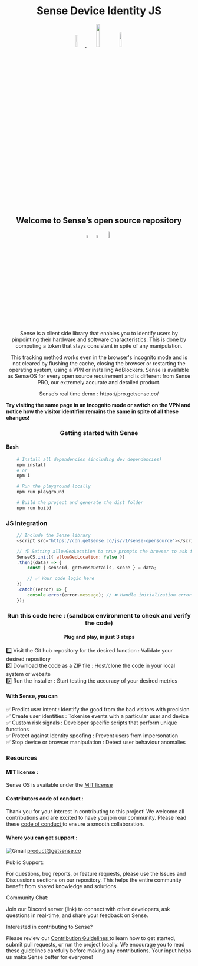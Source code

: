 <h1 align="center">Sense Device Identity JS</h1>

<p align="center" width="100%">
 <a href="https://github.com/sense-opensource/sense-device-identity-js/blob/main/LICENSE">
    <img width="9%" src="https://custom-icon-badges.demolab.com/github/license/denvercoder1/custom-icon-badges?logo=law">
</a> 
<img width="12.6%" src="https://badge-generator.vercel.app/api?icon=Github&label=Last%20Commit&status=May&color=6941C6"/> 
<img width="10%" src="https://badge-generator.vercel.app/api?icon=Discord&label=Discord&status=Live&color=6941C6"> 
</p>
</p>

<h2 align="center">Welcome to Sense’s open source repository</h2>

<p align="center" width="100%">  
<img width="4.5%" src="https://custom-icon-badges.demolab.com/badge/Fork-orange.svg?logo=fork"> 
<img width="4.5%" src="https://custom-icon-badges.demolab.com/badge/Star-yellow.svg?logo=star"> 
<img width="6.5%" src="https://custom-icon-badges.demolab.com/badge/Commit-green.svg?logo=git-commit&logoColor=fff"> 
</p>

<p style="text-align:center;"> 
  

<p align="center"> Sense is a client side library that enables you to identify users by pinpointing their hardware and software characteristics. This is done by computing a token that stays consistent in spite of any manipulation.</p>                           
<p align="center"> This tracking method works even in the browser's incognito mode and is not cleared by flushing the cache, closing the browser or restarting the operating system, using a VPN or installing AdBlockers. Sense is available as SenseOS for every open source requirement and is different from Sense PRO, our extremely accurate and detailed product.</p>


<p align="center"> Sense’s real time demo : https://pro.getsense.co/

**Try visiting the same page in an incognito mode or switch on the VPN and notice how the visitor identifier remains the same in spite of all these changes!**

<h3 align="center">Getting started with Sense </h3>

#### Bash
```bash
    # Install all dependencies (including dev dependencies)
    npm install
    # or
    npm i

    # Run the playground locally
    npm run playground

    # Build the project and generate the dist folder
    npm run build
```
### JS Integration
```js
    // Include the Sense library 
    <script src="https://cdn.getsense.co/js/v1/sense-opensource"></script>

    // 🌎 Setting allowGeoLocation to true prompts the browser to ask for the user's location
    SenseOS.init({ allowGeoLocation: false })
    .then((data) => {
        const { senseId, getSenseDetails, score } = data;

        // ✅ Your code logic here
    })
    .catch((error) => {
        console.error(error.message); // ❌ Handle initialization error
    });
``` 

<h3 align="center">Run this code here : (sandbox environment to check and verify the code)</h3>

<h4 align="center">Plug and play, in just 3 steps</h3>  

1️⃣ Visit the Git hub repository for the desired function : Validate your desired repository  
2️⃣ Download the code as a ZIP file : Host/clone the code in your local system or website  
3️⃣ Run the installer : Start testing the accuracy of your desired metrics 

#### With Sense, you can  

✅ Predict user intent : Identify the good from the bad visitors with precision  
✅ Create user identities : Tokenise events with a particular user and device  
✅ Custom risk signals : Developer specific scripts that perform unique functions  
✅ Protect against Identity spoofing : Prevent users from impersonation  
✅ Stop device or browser manipulation : Detect user behaviour anomalies 

### Resources 

#### MIT license : 

Sense OS is available under the <a href="https://github.com/sense-opensource/sense-device-identity-js/blob/main/LICENSE"> MIT license </a>

#### Contributors code of conduct : 

Thank you for your interest in contributing to this project! We welcome all contributions and are excited to have you join our community. Please read these <a href="https://github.com/sense-opensource/sense-device-identity-js/blob/main/code_of_conduct.md"> code of conduct </a> to ensure a smooth collaboration.

#### Where you can get support :     
![Gmail](https://img.shields.io/badge/Gmail-D14836?logo=gmail&logoColor=white)       product@getsense.co 

Public Support:

For questions, bug reports, or feature requests, please use the Issues and Discussions sections on our repository. This helps the entire community benefit from shared knowledge and solutions.

Community Chat:

Join our Discord server (link) to connect with other developers, ask questions in real-time, and share your feedback on Sense.

Interested in contributing to Sense?

Please review our <a href="https://github.com/sense-opensource/sense-device-identity-js/blob/main/CONTRIBUTING.md"> Contribution Guidelines </a> to learn how to get started, submit pull requests, or run the project locally. We encourage you to read these guidelines carefully before making any contributions. Your input helps us make Sense better for everyone!